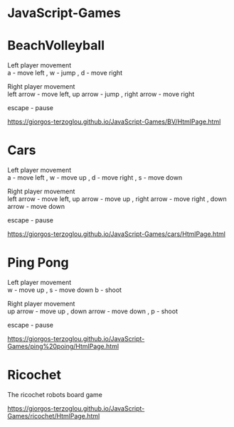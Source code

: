 # JavaScript-Games

# BeachVolleyball

Left player movement  
a - move left ,
w - jump ,
d - move right

Right player movement   
left arrow - move left,
up arrow - jump ,
right arrow - move right

escape - pause

https://giorgos-terzoglou.github.io/JavaScript-Games/BV/HtmlPage.html

# Cars

Left player movement  
a - move left ,
w - move up ,
d - move right , 
s - move down

Right player movement   
left arrow - move left,
up arrow - move up ,
right arrow - move right ,
down arrow - move down

escape - pause

https://giorgos-terzoglou.github.io/JavaScript-Games/cars/HtmlPage.html

# Ping Pong

Left player movement  
w - move up ,
s - move down
b - shoot

Right player movement   
up arrow - move up ,
down arrow - move down ,
p - shoot

escape - pause

https://giorgos-terzoglou.github.io/JavaScript-Games/ping%20poing/HtmlPage.html

# Ricochet

The ricochet robots board game

https://giorgos-terzoglou.github.io/JavaScript-Games/ricochet/HtmlPage.html
